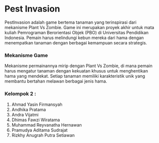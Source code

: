 # Pest Invasion
PestInvasion adalah game bertema tanaman yang terinspirasi dari mekanisme Plant Vs Zombie. Game ini merupakan proyek akhir untuk mata kuliah Pemrograman Berorientasi Objek (PBO) di Universitas Pendidikan Indonesia. Pemain harus melindungi kebun mereka dari hama dengan menempatkan tanaman dengan berbagai kemampuan secara strategis.

### Mekanisme Game
Mekanisme permainannya mirip dengan Plant Vs Zombie, di mana pemain harus mengatur tanaman dengan kekuatan khusus untuk menghentikan hama yang mendekat. Setiap tanaman memiliki karakteristik unik yang membantu bertahan melawan berbagai jenis hama.

### Kelompok 2 :
1. Ahmad Yasin Firmansyah
2. Andhika Pratama
3. Andra Vijatmi
4. Dhimas Fawzi Wiratama
5. Muhammad Reyvanatha Hernawan
6. Pramudya Aditama Sudrajat
7. Rizkhy Anugrah Putra Setiawan
